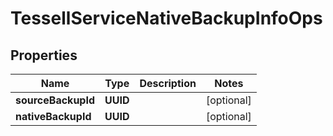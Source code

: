 

# TessellServiceNativeBackupInfoOps


## Properties

Name | Type | Description | Notes
------------ | ------------- | ------------- | -------------
**sourceBackupId** | **UUID** |  |  [optional]
**nativeBackupId** | **UUID** |  |  [optional]



